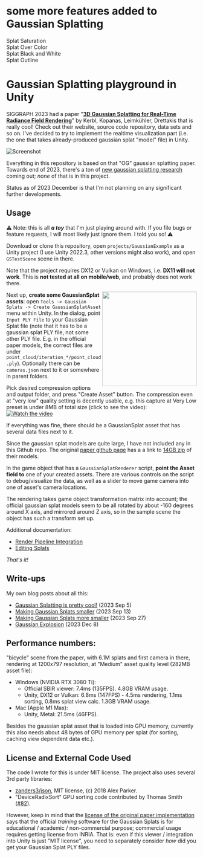 
# some more features added to Gaussian Splatting 

Splat Saturation</br>
Splat Over Color</br>
Splat Black and White</br>
Splat Outline</br>

# Gaussian Splatting playground in Unity

SIGGRAPH 2023 had a paper "[**3D Gaussian Splatting for Real-Time Radiance Field Rendering**](https://repo-sam.inria.fr/fungraph/3d-gaussian-splatting/)" by Kerbl, Kopanas, Leimkühler, Drettakis
that is really cool! Check out their website, source code repository, data sets and so on. I've decided to try to implement the realtime visualization part (i.e. the one that takes already-produced
gaussian splat "model" file) in Unity.

![Screenshot](/docs/Images/shotOverview.jpg?raw=true "Screenshot")

Everything in this repository is based on that "OG" gaussian splatting paper. Towards end of 2023, there's a ton of
[new gaussian splatting research](https://github.com/MrNeRF/awesome-3D-gaussian-splatting) coming out; _none_ of that is in this project.

Status as of 2023 December is that I'm not planning on any significant further developments.

## Usage

:warning: Note: this is all _**a toy**_ that I'm just playing around with. If you file bugs or feature requests, I will most likely just ignore them. I told you so! :warning:

Download or clone this repository, open `projects/GaussianExample` as a Unity project (I use Unity 2022.3, other versions might also work),
and open `GSTestScene` scene in there.

Note that the project requires DX12 or Vulkan on Windows, i.e. **DX11 will not work**. This is **not tested at all on mobile/web**, and probably
does not work there.

<img align="right" src="docs/Images/shotAssetCreator.png" width="250px">

Next up, **create some GaussianSplat assets**: open `Tools -> Gaussian Splats -> Create GaussianSplatAsset` menu within Unity.
In the dialog, point `Input PLY File` to your Gaussian Splat file (note that it has to be a gaussian splat PLY file, not some 
other PLY file. E.g. in the official paper models, the correct files are under `point_cloud/iteration_*/point_cloud.ply`).
Optionally there can be `cameras.json` next to it or somewhere in parent folders.

Pick desired compression options and output folder, and press "Create Asset" button. The compression even at "very low" quality setting is decently usable, e.g. 
this capture at Very Low preset is under 8MB of total size (click to see the video): \
[![Watch the video](https://img.youtube.com/vi/iccfV0YlWVI/0.jpg)](https://youtu.be/iccfV0YlWVI)

If everything was fine, there should be a GaussianSplat asset that has several data files next to it.

Since the gaussian splat models are quite large, I have not included any in this Github repo. The original
[paper github page](https://github.com/graphdeco-inria/gaussian-splatting) has a a link to
[14GB zip](https://repo-sam.inria.fr/fungraph/3d-gaussian-splatting/datasets/pretrained/models.zip) of their models.


In the game object that has a `GaussianSplatRenderer` script, **point the Asset field to** one of your created assets.
There are various controls on the script to debug/visualize the data, as well as a slider to move game camera into one of asset's camera
locations.

The rendering takes game object transformation matrix into account; the official gaussian splat models seem to be all rotated by about
-160 degrees around X axis, and mirrored around Z axis, so in the sample scene the object has such a transform set up.

Additional documentation:

* [Render Pipeline Integration](/docs/render-pipeline-integration.md)
* [Editing Splats](/docs/splat-editing.md)

_That's it!_


## Write-ups

My own blog posts about all this:
* [Gaussian Splatting is pretty cool!](https://aras-p.info/blog/2023/09/05/Gaussian-Splatting-is-pretty-cool/) (2023 Sep 5)
* [Making Gaussian Splats smaller](https://aras-p.info/blog/2023/09/13/Making-Gaussian-Splats-smaller/) (2023 Sep 13)
* [Making Gaussian Splats more smaller](https://aras-p.info/blog/2023/09/27/Making-Gaussian-Splats-more-smaller/) (2023 Sep 27)
* [Gaussian Explosion](https://aras-p.info/blog/2023/12/08/Gaussian-explosion/) (2023 Dec 8)

## Performance numbers:

"bicycle" scene from the paper, with 6.1M splats and first camera in there, rendering at 1200x797 resolution,
at "Medium" asset quality level (282MB asset file):

* Windows (NVIDIA RTX 3080 Ti):
  * Official SBIR viewer: 7.4ms (135FPS). 4.8GB VRAM usage.
  * Unity, DX12 or Vulkan: 6.8ms (147FPS) - 4.5ms rendering, 1.1ms sorting, 0.8ms splat view calc. 1.3GB VRAM usage.
* Mac (Apple M1 Max):
  * Unity, Metal: 21.5ms (46FPS).

Besides the gaussian splat asset that is loaded into GPU memory, currently this also needs about 48 bytes of GPU memory
per splat (for sorting, caching view dependent data etc.).


## License and External Code Used

The code I wrote for this is under MIT license. The project also uses several 3rd party libraries:

- [zanders3/json](https://github.com/zanders3/json), MIT license, (c) 2018 Alex Parker.
- "DeviceRadixSort" GPU sorting code contributed by Thomas Smith ([#82](https://github.com/aras-p/UnityGaussianSplatting/pull/82)).

However, keep in mind that the [license of the original paper implementation](https://github.com/graphdeco-inria/gaussian-splatting/blob/main/LICENSE.md)
says that the official _training_ software for the Gaussian Splats is for educational / academic / non-commercial
purpose; commercial usage requires getting license from INRIA. That is: even if this viewer / integration
into Unity is just "MIT license", you need to separately consider *how* did you get your Gaussian Splat PLY files.
